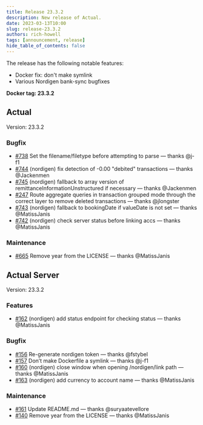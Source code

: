 ```yaml
---
title: Release 23.3.2
description: New release of Actual.
date: 2023-03-13T10:00
slug: release-23.3.2
authors: rich-howell
tags: [announcement, release]
hide_table_of_contents: false
---
```


The release has the following notable features:

- Docker fix: don't make symlink
- Various Nordigen bank-sync bugfixes

<!--truncate-->

**Docker tag: 23.3.2**

## Actual

Version: 23.3.2

### Bugfix

- [#738](https://github.com/actualbudget/actual/pull/738) Set the filename/filetype before attempting to parse — thanks @j-f1
- [#744](https://github.com/actualbudget/actual/pull/744) (nordigen) fix detection of -0.00 "debited" transactions — thanks @Jackenmen
- [#745](https://github.com/actualbudget/actual/pull/745) (nordigen) fallback to array version of remittanceInformationUnstructured if necessary — thanks @Jackenmen
- [#247](https://github.com/actualbudget/actual/pull/247) Route aggregate queries in transaction grouped mode through the correct layer to remove deleted transactions — thanks @jlongster
- [#743](https://github.com/actualbudget/actual/pull/743) (nordigen) fallback to bookingDate if valueDate is not set — thanks @MatissJanis
- [#742](https://github.com/actualbudget/actual/pull/742) (nordigen) check server status before linking accs — thanks @MatissJanis

### Maintenance

- [#665](https://github.com/actualbudget/actual/pull/665) Remove year from the LICENSE — thanks @MatissJanis

## Actual Server

Version: 23.3.2

### Features

- [#162](https://github.com/actualbudget/actual-server/pull/162) (nordigen) add status endpoint for checking status — thanks @MatissJanis

### Bugfix

- [#156](https://github.com/actualbudget/actual-server/pull/156) Re-generate nordigen token — thanks @fstybel
- [#157](https://github.com/actualbudget/actual-server/pull/157) Don’t make Dockerfile a symlink — thanks @j-f1
- [#160](https://github.com/actualbudget/actual-server/pull/160) (nordigen) close window when opening /nordigen/link path — thanks @MatissJanis
- [#163](https://github.com/actualbudget/actual-server/pull/163) (nordigen) add currency to account name — thanks @MatissJanis

### Maintenance

- [#161](https://github.com/actualbudget/actual-server/pull/161) Update README.md — thanks @suryaatevellore
- [#140](https://github.com/actualbudget/actual-server/pull/140) Remove year from the LICENSE — thanks @MatissJanis
